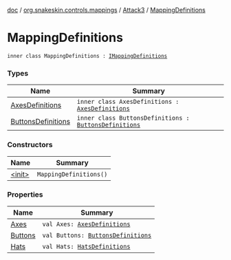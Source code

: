 [doc](../../../index.md) / [org.snakeskin.controls.mappings](../../index.md) / [Attack3](../index.md) / [MappingDefinitions](./index.md)

# MappingDefinitions

`inner class MappingDefinitions : `[`IMappingDefinitions`](../../-i-mapping-definitions/index.md)

### Types

| Name | Summary |
|---|---|
| [AxesDefinitions](-axes-definitions/index.md) | `inner class AxesDefinitions : `[`AxesDefinitions`](../../-i-mapping-definitions/-axes-definitions.md) |
| [ButtonsDefinitions](-buttons-definitions/index.md) | `inner class ButtonsDefinitions : `[`ButtonsDefinitions`](../../-i-mapping-definitions/-buttons-definitions.md) |

### Constructors

| Name | Summary |
|---|---|
| [&lt;init&gt;](-init-.md) | `MappingDefinitions()` |

### Properties

| Name | Summary |
|---|---|
| [Axes](-axes.md) | `val Axes: `[`AxesDefinitions`](-axes-definitions/index.md) |
| [Buttons](-buttons.md) | `val Buttons: `[`ButtonsDefinitions`](-buttons-definitions/index.md) |
| [Hats](-hats.md) | `val Hats: `[`HatsDefinitions`](../../-i-mapping-definitions/-hats-definitions.md) |
